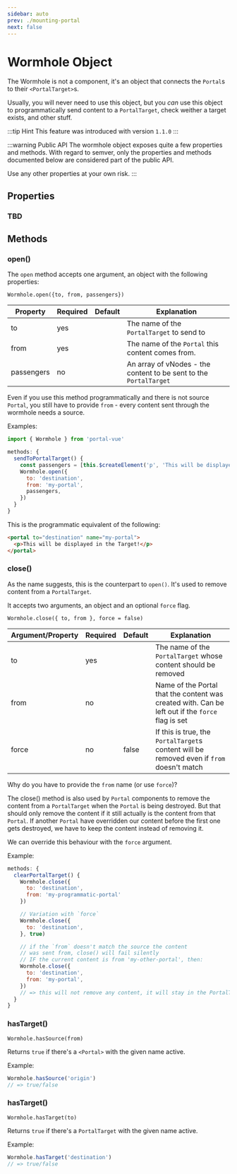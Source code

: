 ```yaml
---
sidebar: auto
prev: ./mounting-portal
next: false
---
```


# Wormhole Object

The Wormhole is not a component, it's an object that connects the `Portal`s to their `<PortalTarget>`s.

Usually, you will never need to use this object, but you _can_ use this object to programmatically send content to a `PortalTarget`, check weither a target exists, and other stuff.

:::tip Hint
This feature was introduced with version `1.1.0`
:::

:::warning Public API
The wormhole object exposes quite a few properties and methods. With regard to semver, only the properties and methods documented below are considered part of the public API.

Use any other properties at your own risk.
:::

## Properties

### TBD

## Methods

### open()

The `open` method accepts one argument, an object with the following properties:

`Wormhole.open({to, from, passengers})`

| Property   | Required | Default | Explanation                                                       |
| ---------- | -------- | ------- | ----------------------------------------------------------------- |
| to         | yes      |         | The name of the `PortalTarget` to send to                         |
| from       | yes      |         | The name of the `Portal` this content comes from.                 |
| passengers | no       |         | An array of vNodes - the content to be sent to the `PortalTarget` |

Even if you use this method programmatically and there is not source `Portal`, you still have to provide `from` - every content sent through the wormhole needs a source.

Examples:

```javascript
import { Wormhole } from 'portal-vue'

methods: {
  sendToPortalTarget() {
    const passengers = [this.$createElement('p', 'This will be displayed in the Target!')]
    Wormhole.open({
      to: 'destination',
      from: 'my-portal',
      passengers,
    })
  }
}
```

This is the programmatic equivalent of the following:

```html
<portal to="destination" name="my-portal">
  <p>This will be displayed in the Target!</p>
</portal>
```

### close()

As the name suggests, this is the counterpart to `open()`. It's used to remove content from a `PortalTarget`.

It accepts two arguments, an object and an optional `force` flag.

`Wormhole.close({ to, from }, force = false)`

| Argument/Property | Required | Default | Explanation                                                                                      |
| ----------------- | -------- | ------- | ------------------------------------------------------------------------------------------------ |
| to                | yes      |         | The name of the `PortalTarget` whose content should be removed                                   |
| from              | no       |         | Name of the Portal that the content was created with. Can be left out if the `force` flag is set |
| force             | no       | false   | If this is true, the `PortalTarget`s content will be removed even if `from` doesn't match        |

Why do you have to provide the `from` name (or use `force`)?

The close() method is also used by `Portal` components to remove the content from a `PortalTarget` when the `Portal` is being destroyed. But that should only remove the content if it still actually is the content from that `Portal`. If another `Portal` have overridden our content before the first one gets destroyed, we have to keep the content instead of removing it.

We can override this behaviour with the `force` argument.

Example:

```javascript
methods: {
  clearPortalTarget() {
    Wormhole.close({
      to: 'destination',
      from: 'my-programmatic-portal'
    })

    // Variation with `force`
    Wormhole.close({
      to: 'destination',
    }, true)

    // if the `from` doesn't match the source the content
    // was sent from, close() will fail silently
    // IF the current content is from 'my-other-portal', then:
    Wormhole.close({
      to: 'destination',
      from: 'my-portal',
    })
    // => this will not remove any content, it will stay in the PortalTarget
  }
}
```

### hasTarget() <Badge text="2.0.0+"/>

`Wormhole.hasSource(from)`

Returns `true` if there's a `<Portal>` with the given name active.

Example:

```javascript
Wormhole.hasSource('origin')
// => true/false
```

### hasTarget() <Badge text="changed in 2.0.0" type=warning />

`Wormhole.hasTarget(to)`

Returns `true` if there's a `PortalTarget` with the given name active.

Example:

```javascript
Wormhole.hasTarget('destination')
// => true/false
```
